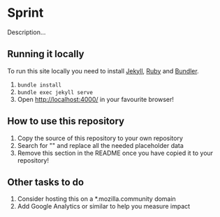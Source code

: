 # <REPLACEME> Sprint

<REPLACEME> Description...

## Running it locally

To run this site locally you need to install [Jekyll](https://jekyllrb.com/), [Ruby](https://www.ruby-lang.org/en/) and [Bundler](http://bundler.io/).

1. `bundle install`
2. `bundle exec jekyll serve`
3. Open [http://localhost:4000/](http://localhost:4000/) in your favourite browser!

## How to use this repository

1. Copy the source of this repository to your own repository
2. Search for "<REPLACEME>" and replace all the needed placeholder data
3. Remove this section in the README once you have copied it to your repository!

## Other tasks to do

1. Consider hosting this on a *.mozilla.community domain
2. Add Google Analytics or similar to help you measure impact